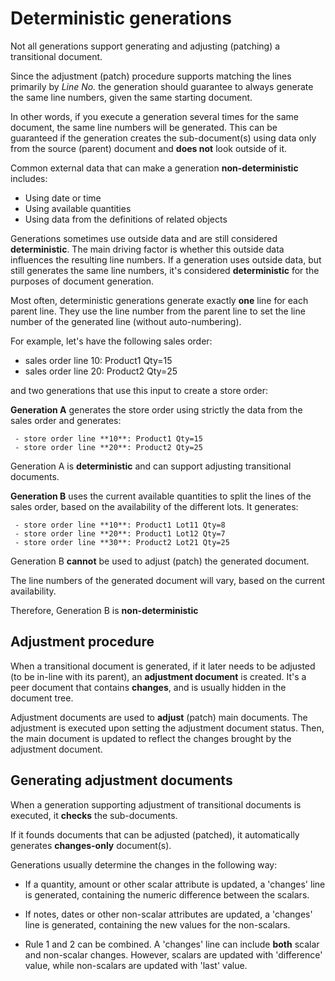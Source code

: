 # Deterministic generations

Not all generations support generating and adjusting (patching) a transitional document. 

Since the adjustment (patch) procedure supports matching the lines primarily by _Line No._ the generation should guarantee to always generate the same line numbers, given the same starting document.

In other words, if you execute a generation several times for the same document, the same line numbers will be generated. This can be guaranteed if the generation creates the sub-document(s) using data only from the source (parent) document and **does not** look outside of it. 

Common external data that can make a generation **non-deterministic** includes: 

- Using date or time
- Using available quantities
- Using data from the definitions of related objects

Generations sometimes use outside data and are still considered **deterministic**.
The main driving factor is whether this outside data influences the resulting line numbers.
If a generation uses outside data, but still generates the same line numbers, it's considered **deterministic** for the purposes of document generation.

Most often, deterministic generations generate exactly **one** line for each parent line. They use the line number from the parent line to set the line number of the generated line (without auto-numbering).

For example, let's have the following sales order:

- sales order line 10: Product1 Qty=15
- sales order line 20: Product2 Qty=25

and two generations that use this input to create a store order:

**Generation A**
   generates the store order using strictly the data from the sales order and generates:
   
     - store order line **10**: Product1 Qty=15
     - store order line **20**: Product2 Qty=25

Generation A is **deterministic** and can support adjusting transitional documents.

**Generation B**
   uses the current available quantities to split the lines of the sales order, based on the availability of the different lots. It generates:

     - store order line **10**: Product1 Lot11 Qty=8
     - store order line **20**: Product1 Lot12 Qty=7
     - store order line **30**: Product2 Lot21 Qty=25

Generation B **cannot** be used to adjust (patch) the generated document. 

The line numbers of the generated document will vary, based on the current availability.

Therefore, Generation B is **non-deterministic**
   
## Adjustment procedure

When a transitional document is generated, if it later needs to be adjusted (to be in-line with its parent), an **adjustment document** is created.
It's a peer document that contains **changes**, and is usually hidden in the document tree.

Adjustment documents are used to **adjust** (patch) main documents. The adjustment is executed upon setting the adjustment document status.
Then, the main document is updated to reflect the changes brought by the adjustment document.

## Generating adjustment documents

When a generation supporting adjustment of transitional documents is executed, it **checks** the sub-documents. 

If it founds documents that can be adjusted (patched), it automatically generates **changes-only** document(s). 

Generations usually determine the changes in the following way:

- If a quantity, amount or other scalar attribute is updated, a 'changes' line is generated, containing the numeric difference between the scalars.

- If notes, dates or other non-scalar attributes are updated, a 'changes' line is generated, containing the new values for the non-scalars.

- Rule 1 and 2 can be combined. A 'changes' line can include **both** scalar and non-scalar changes. However, scalars are updated with 'difference' value, while non-scalars are updated with 'last' value.
